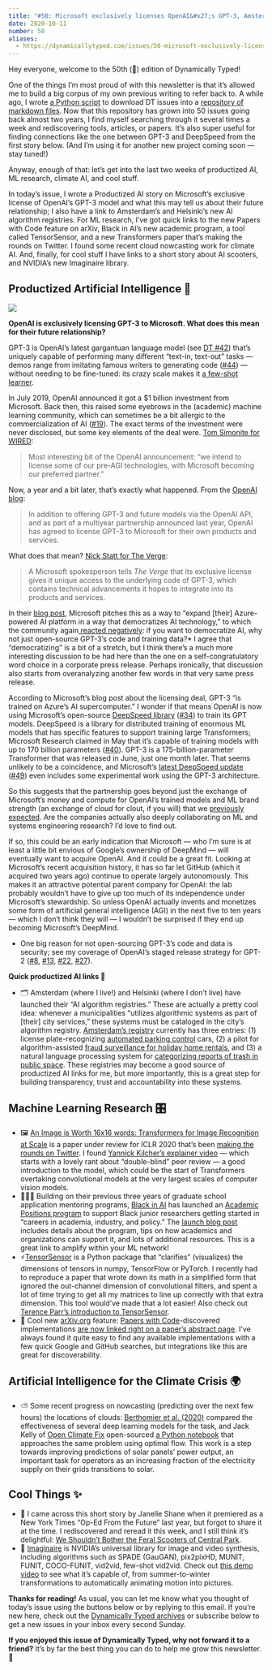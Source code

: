 ```yaml
---
title: "#50: Microsoft exclusively licenses OpenAI&#x27;s GPT-3, Amsterdam&#x27;s AI registry, and cloud nowcasting progress "
date: 2020-10-11
number: 50
aliases:
  - https://dynamicallytyped.com/issues/50-microsoft-exclusively-licenses-openai-s-gpt-3-amsterdam-s-ai-registry-and-cloud-nowcasting-progress-281394
---
```


Hey everyone, welcome to the 50th (🎉) edition of Dynamically Typed!

One of the things I’m most proud of with this newsletter is that it’s allowed me to build a big corpus of my own previous writing to refer back to.
A while ago, I wrote [a Python script](https://github.com/leonoverweel/dynamically-typed/blob/master/revue_to_hugo.py?utm_campaign=Dynamically%20Typed&utm_medium=email&utm_source=Revue%20newsletter) to download DT issues into a [repository of markdown files](https://github.com/leonoverweel/dynamically-typed/tree/master/content/issues?utm_campaign=Dynamically%20Typed&utm_medium=email&utm_source=Revue%20newsletter).
Now that this repository has grown into 50 issues going back almost two years, I find myself searching through it several times a week and rediscovering tools, articles, or papers.
It’s also super useful for finding connections like the one between GPT-3 and DeepSpeed from the first story below.
(And I’m using it for another new project coming soon — stay tuned!)

Anyway, enough of that: let’s get into the last two weeks of productized AI, ML research, climate AI, and cool stuff.

In today’s issue, I wrote a Productized AI story on Microsoft’s exclusive license of OpenAI’s GPT-3 model and what this may tell us about their future relationship; I also have a link to Amsterdam’s and Helsinki’s new AI algorithm registries.
For ML research, I’ve got quick links to the new Papers with Code feature on arXiv, Black in AI’s new academic program, a tool called TensorSensor, and a new Transformers paper that’s making the rounds on Twitter.
I found some recent cloud nowcasting work for climate AI.
And, finally, for cool stuff I have links to a short story about AI scooters, and NVIDIA’s new Imaginaire library.

## Productized Artificial Intelligence 🔌

![](https://s3.amazonaws.com/revue/items/images/006/633/129/mail/21d2ff8f0bae6f095178ef6386589964.jpeg?1602274609)

**OpenAI is exclusively licensing GPT-3 to Microsoft.
What does this mean for their future relationship?**

GPT-3 is OpenAI’s latest gargantuan language model (see [DT #42](https://dynamicallytyped.com/issues/42-facial-recognition-exodus-openai-s-new-gpt-3-language-model-and-oil-in-the-cloud-254772?utm_campaign=Dynamically%20Typed&utm_medium=email&utm_source=Revue%20newsletter)) that’s uniquely capable of performing many different “text-in, text-out” tasks — demos range from imitating famous writers to generating code ([#44](https://dynamicallytyped.com/issues/44-one-month-in-gpt-3-powered-openai-api-demos-take-the-web-by-storm-261577?utm_campaign=Dynamically%20Typed&utm_medium=email&utm_source=Revue%20newsletter)) — without needing to be fine-tuned: its crazy scale makes it [a few-shot learner](https://arxiv.org/abs/2005.14165?utm_campaign=Dynamically%20Typed&utm_medium=email&utm_source=Revue%20newsletter).

In July 2019, OpenAI announced it got a $1 billion investment from Microsoft.
Back then, this raised some eyebrows in the (academic) machine learning community, which can sometimes be a bit allergic to the commercialization of AI ([#19](https://dynamicallytyped.com/issues/19-microsoft-s-1b-openai-investment-lyft-s-dataset-and-what-makes-a-peacock-a-peacock-190545?utm_campaign=Dynamically%20Typed&utm_medium=email&utm_source=Revue%20newsletter)).
The exact terms of the investment were never disclosed, but some key elements of the deal were.
[Tom Simonite for WIRED](https://twitter.com/tsimonite/status/1153340994986766336?utm_campaign=Dynamically%20Typed&utm_medium=email&utm_source=Revue%20newsletter):

> Most interesting bit of the OpenAI announcement: “we intend to license some of our pre-AGI technologies, with Microsoft becoming our preferred partner.”

Now, a year and a bit later, that’s exactly what happened.
From the [OpenAI blog](https://openai.com/blog/openai-licenses-gpt-3-technology-to-microsoft/?utm_campaign=Dynamically%20Typed&utm_medium=email&utm_source=Revue%20newsletter):

> In addition to offering GPT-3 and future models via the OpenAI API, and as part of a multiyear partnership announced last year, OpenAI has agreed to license GPT-3 to Microsoft for their own products and services.

What does that mean?
[Nick Statt for The Verge](https://www.theverge.com/2020/9/22/21451283/microsoft-openai-gpt-3-exclusive-license-ai-language-research?utm_campaign=Dynamically%20Typed&utm_medium=email&utm_source=Revue%20newsletter):

> A Microsoft spokesperson tells _The Verge_ that its exclusive license gives it unique access to the underlying code of GPT-3, which contains technical advancements it hopes to integrate into its products and services.

In their [blog post](https://blogs.microsoft.com/blog/2020/09/22/microsoft-teams-up-with-openai-to-exclusively-license-gpt-3-language-model/?utm_campaign=Dynamically%20Typed&utm_medium=email&utm_source=Revue%20newsletter), Microsoft pitches this as a way to “expand [their] Azure-powered AI platform in a way that democratizes AI technology,” to which the community again[ reacted negatively](https://thegradient.pub/ai-democratization-in-the-era-of-gpt-3/?utm_campaign=Dynamically%20Typed&utm_medium=email&utm_source=Revue%20newsletter): if you want to democratize AI, why not just open-source GPT-3’s code and training data?* I agree that “democratizing” is a bit of a stretch, but I think there’s a much more interesting discussion to be had here than the one on a self-congratulatory word choice in a corporate press release.
Perhaps ironically, that discussion also starts from overanalyzing another few words in that very same press release.

According to Microsoft’s blog post about the licensing deal, GPT-3 “is trained on Azure’s AI supercomputer.” I wonder if that means OpenAI is now using Microsoft’s open-source [DeepSpeed library](https://github.com/microsoft/DeepSpeed?utm_campaign=Dynamically%20Typed&utm_medium=email&utm_source=Revue%20newsletter) ([#34](https://dynamicallytyped.com/issues/34-google-s-app-for-detecting-fake-news-memes-an-ai-for-logical-reasoning-and-microsoft-s-library-for-training-trillion-parameter-models-227577?utm_campaign=Dynamically%20Typed&utm_medium=email&utm_source=Revue%20newsletter)) to train its GPT models.
DeepSpeed is a library for distributed training of enormous ML models that has specific features to support training large Transformers; Microsoft Research claimed in May that it’s capable of training models with up to 170 billion parameters ([#40](https://dynamicallytyped.com/issues/40-pinterest-s-ml-for-board-organization-gan-aided-pixel-art-and-bayesian-optimization-gets-the-distill-treatment-247582?utm_campaign=Dynamically%20Typed&utm_medium=email&utm_source=Revue%20newsletter)).
GPT-3 is a 175-billion-parameter Transformer that was released in June, just one month later.
That seems unlikely to be a coincidence, and Microsoft’s [latest DeepSpeed update](https://www.microsoft.com/en-us/research/blog/deepspeed-extreme-scale-model-training-for-everyone/?utm_campaign=Dynamically%20Typed&utm_medium=email&utm_source=Revue%20newsletter) ([#49](https://dynamicallytyped.com/issues/49-movement-in-autonomous-trucking-microsoft-s-deepspeed-update-and-transformers-as-graph-neural-networks-277883?utm_campaign=Dynamically%20Typed&utm_medium=email&utm_source=Revue%20newsletter)) even includes some experimental work using the GPT-3 architecture.

So this suggests that the partnership goes beyond just the exchange of Microsoft’s money and compute for OpenAI’s trained models and ML brand strength (an exchange of cloud for clout, if you will) that we [previously expected](https://twitter.com/soumithchintala/status/1153308199610511360/?utm_campaign=Dynamically%20Typed&utm_medium=email&utm_source=Revue%20newsletter).
Are the companies actually also deeply collaborating on ML and systems engineering research?
I’d love to find out.

If so, this could be an early indication that Microsoft — who I’m sure is at least a little bit envious of Google’s ownership of DeepMind — will eventually want to acquire OpenAI.
And it could be a great fit.
Looking at Microsoft’s recent acquisition history, it has so far let GitHub (which it acquired two years ago) continue to operate largely autonomously.
This makes it an attractive potential parent company for OpenAI: the lab probably wouldn’t have to give up too much of its independence under Microsoft’s stewardship.
So unless OpenAI actually invents and monetizes some form of artificial general intelligence (AGI) in the next five to ten years — which I don’t think they will — I wouldn’t be surprised if they end up becoming Microsoft’s DeepMind.

* One big reason for not open-sourcing GPT-3’s code and data is security; see my coverage of OpenAI’s staged release strategy for GPT-2 ([#8](https://dynamicallytyped.com/issues/8-should-openai-open-source-their-impressive-new-language-model-161119?utm_campaign=Dynamically%20Typed&utm_medium=email&utm_source=Revue%20newsletter), [#13](http://%20http://dynamicallytyped.com/issues/13-caption-this-new-ai-powered-features-at-google-i-o-and-openai-s-staged-gpt-2-release-175669), [#22](https://dynamicallytyped.com/issues/22-mobile-apps-that-identify-plant-species-ai-powered-posture-correction-and-my-new-job-197292?utm_campaign=Dynamically%20Typed&utm_medium=email&utm_source=Revue%20newsletter), [#27](https://dynamicallytyped.com/issues/27-google-s-teachable-machine-2-0-openai-s-gpt-2-xl-and-capturing-solar-energy-with-ai-209719?utm_campaign=Dynamically%20Typed&utm_medium=email&utm_source=Revue%20newsletter)).

**Quick productized AI links 🔌**

* 🗂 Amsterdam (where I live!) and Helsinki (where I don’t live) have launched their “AI algorithm registries.” These are actually a pretty cool idea: whenever a municipalities “utilizes algorithmic systems as part of [their] city services,” these systems must be cataloged in the city’s algorithm registry. [Amsterdam’s registry](https://algoritmeregister.amsterdam.nl/en/ai-register/?utm_campaign=Dynamically%20Typed&utm_medium=email&utm_source=Revue%20newsletter) currently has three entries: (1) license plate-recognizing [automated parking control](https://algoritmeregister.amsterdam.nl/automated-parking-control?utm_campaign=Dynamically%20Typed&utm_medium=email&utm_source=Revue%20newsletter) cars, (2) a pilot for algorithm-assisted [fraud surveillance for holiday home rentals](https://algoritmeregister.amsterdam.nl/holiday-rental-housing-fraud-risk?utm_campaign=Dynamically%20Typed&utm_medium=email&utm_source=Revue%20newsletter), and (3) a natural language processing system for [categorizing reports of trash in public space](https://algoritmeregister.amsterdam.nl/en/reporting-issues-in-public-space/?utm_campaign=Dynamically%20Typed&utm_medium=email&utm_source=Revue%20newsletter). These registries may become a good source of productized AI links for me, but more importantly, this is a great step for building transparency, trust and accountability into these systems.

## Machine Learning Research 🎛

* 🖼 [An Image is Worth 16x16 words: Transformers for Image Recognition at Scale](https://openreview.net/forum?id=YicbFdNTTy&utm_campaign=Dynamically%20Typed&utm_medium=email&utm_source=Revue%20newsletter) is a paper under review for ICLR 2020 that’s been [making the rounds on Twitter](https://twitter.com/karpathy/status/1312279279741276161?s=12&utm_campaign=Dynamically%20Typed&utm_medium=email&utm_source=Revue%20newsletter). I found [Yannick Kilcher’s explainer video](https://youtu.be/TrdevFK_am4?utm_campaign=Dynamically%20Typed&utm_medium=email&utm_source=Revue%20newsletter) — which starts with a lovely rant about “double-blind” peer review — a good introduction to the model, which could be the start of Transformers overtaking convolutional models at the very largest scales of computer vision models.
* 👩🏾‍💻 Building on their previous three years of graduate school application mentoring programs, [Black in AI](https://blackinai.github.io?utm_campaign=Dynamically%20Typed&utm_medium=email&utm_source=Revue%20newsletter) has launched an [Academic Positions program](https://blackinai.github.io/post/academic_programs/?utm_campaign=Dynamically%20Typed&utm_medium=email&utm_source=Revue%20newsletter) to support Black junior researchers getting started in “careers in academia, industry, and policy.” The [launch blog post](https://blackinai.github.io/post/academic_programs/?utm_campaign=Dynamically%20Typed&utm_medium=email&utm_source=Revue%20newsletter) includes details about the program, tips on how academics and organizations can support it, and lots of additional resources. This is a great link to amplify within your ML network!
* ⚡️[TensorSensor](https://github.com/parrt/tensor-sensor?utm_campaign=Dynamically%20Typed&utm_medium=email&utm_source=Revue%20newsletter) is a Python package that “clarifies” (visualizes) the dimensions of tensors in numpy, TensorFlow or PyTorch. I recently had to reproduce a paper that wrote down its math in a simplified form that ignored the out-channel dimension of convolutional filters, and spent a lot of time trying to get all my matrices to line up correctly with that extra dimension. This tool would’ve made that a lot easier! Also check out [Terence Parr’s introduction to TensorSensor](https://explained.ai/tensor-sensor/index.html?utm_campaign=Dynamically%20Typed&utm_medium=email&utm_source=Revue%20newsletter).
* 🔗 Cool new [arXiv.org](https://arxiv.org?utm_campaign=Dynamically%20Typed&utm_medium=email&utm_source=Revue%20newsletter) feature: [Papers with Code](https://paperswithcode.com?utm_campaign=Dynamically%20Typed&utm_medium=email&utm_source=Revue%20newsletter)-discovered implementations [are now linked right on a paper’s abstract page](https://twitter.com/paperswithcode/status/1314214449083895808?utm_campaign=Dynamically%20Typed&utm_medium=email&utm_source=Revue%20newsletter). I’ve always found it quite easy to find any available implementations with a few quick Google and GitHub searches, but integrations like this are great for discoverability.

## Artificial Intelligence for the Climate Crisis 🌍

* ⛅️ Some recent progress on nowcasting (predicting over the next few hours) the locations of clouds: [Berthomier et al. (2020)](https://arxiv.org/abs/2009.11577?utm_campaign=Dynamically%20Typed&utm_medium=email&utm_source=Revue%20newsletter) compared the effectiveness of several deep learning models for the task, and Jack Kelly of [Open Climate Fix](https://openclimatefix.org/?utm_campaign=Dynamically%20Typed&utm_medium=email&utm_source=Revue%20newsletter) open-sourced [a Python notebook](https://github.com/openclimatefix/predict_pv_yield_2/blob/master/notebooks/optical_flow_1.ipynb?utm_campaign=Dynamically%20Typed&utm_medium=email&utm_source=Revue%20newsletter) that approaches the same problem using optimal flow. This work is a step towards improving predictions of solar panels’ power output, an important task for operators as an increasing fraction of the electricity supply on their grids transitions to solar.

## Cool Things ✨

* 🛴 I came across this short story by Janelle Shane when it premiered as a New York Times “Op-Ed From the Future” last year, but forgot to share it at the time. I rediscovered and reread it this week, and I still think it’s delightful: [We Shouldn’t Bother the Feral Scooters of Central Park](https://www.nytimes.com/2019/11/04/opinion/future-scooters-central-park.html?utm_campaign=Dynamically%20Typed&utm_medium=email&utm_source=Revue%20newsletter).
* 🎨 [Imaginaire](http://imaginaire.cc?utm_campaign=Dynamically%20Typed&utm_medium=email&utm_source=Revue%20newsletter) is NVIDIA’s universal library for image and video synthesis, including algorithms such as SPADE (GauGAN), pix2pixHD, MUNIT, FUNIT, COCO-FUNIT, vid2vid, few-shot vid2vid. Check out [this demo video](https://youtu.be/jgTX5OnAsYQ?utm_campaign=Dynamically%20Typed&utm_medium=email&utm_source=Revue%20newsletter) to see what it’s capable of, from summer-to-winter transformations to automatically animating motion into pictures.

**Thanks for reading!**
As usual, you can let me know what you thought of today’s issue using the buttons below or by replying to this email.
If you’re new here, check out the [Dynamically Typed archives](https://dynamicallytyped.com/?utm_campaign=Dynamically%20Typed&utm_medium=email&utm_source=Revue%20newsletter) or subscribe below to get a new issues in your inbox every second Sunday.

**If you enjoyed this issue of Dynamically Typed, why not forward it to a friend?**
It’s by far the best thing you can do to help me grow this newsletter.
🧀